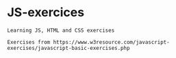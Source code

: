 # JS-exercices

```
Learning JS, HTML and CSS exercises
```
```
Exercises from https://www.w3resource.com/javascript-exercises/javascript-basic-exercises.php
```